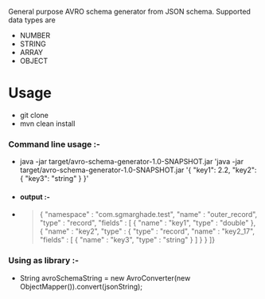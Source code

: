 General purpose AVRO schema generator from JSON schema.
Supported data types are

- NUMBER
- STRING
- ARRAY
- OBJECT

# Usage
- git clone
- mvn clean install

### Command line usage :-

- java -jar target/avro-schema-generator-1.0-SNAPSHOT.jar 'java -jar target/avro-schema-generator-1.0-SNAPSHOT.jar '{
                                                                                                                  	"key1": 2.2,
                                                                                                                  	"key2": {
                                                                                                                  		"key3": "string"
                                                                                                                  	}
                                                                                                                  }'

- #### output :-

- > {
  "namespace" : "com.sgmarghade.test",
  "name" : "outer_record",
  "type" : "record",
  "fields" : [ {
    "name" : "key1",
    "type" : "double"
  }, {
    "name" : "key2",
    "type" : {
      "type" : "record",
      "name" : "key2_17",
      "fields" : [ {
        "name" : "key3",
        "type" : "string"
      } ]
    }
  } ]}


### Using as library :-

-  String avroSchemaString = new AvroConverter(new ObjectMapper()).convert(jsonString);
